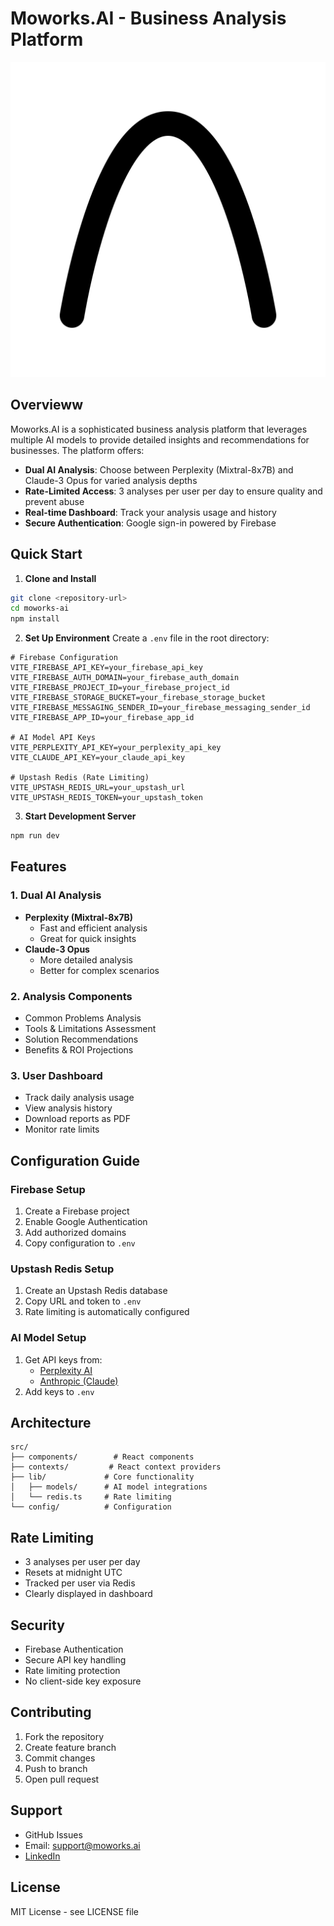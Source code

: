 # Moworks.AI - Business Analysis Platform

![Moworks.AI Platform](public/moworks-logo.svg)

## Overvieww

Moworks.AI is a sophisticated business analysis platform that leverages multiple AI models to provide detailed insights and recommendations for businesses. The platform offers:

- **Dual AI Analysis**: Choose between Perplexity (Mixtral-8x7B) and Claude-3 Opus for varied analysis depths
- **Rate-Limited Access**: 3 analyses per user per day to ensure quality and prevent abuse
- **Real-time Dashboard**: Track your analysis usage and history
- **Secure Authentication**: Google sign-in powered by Firebase

## Quick Start

1. **Clone and Install**
```bash
git clone <repository-url>
cd moworks-ai
npm install
```

2. **Set Up Environment**
Create a `.env` file in the root directory:
```env
# Firebase Configuration
VITE_FIREBASE_API_KEY=your_firebase_api_key
VITE_FIREBASE_AUTH_DOMAIN=your_firebase_auth_domain
VITE_FIREBASE_PROJECT_ID=your_firebase_project_id
VITE_FIREBASE_STORAGE_BUCKET=your_firebase_storage_bucket
VITE_FIREBASE_MESSAGING_SENDER_ID=your_firebase_messaging_sender_id
VITE_FIREBASE_APP_ID=your_firebase_app_id

# AI Model API Keys
VITE_PERPLEXITY_API_KEY=your_perplexity_api_key
VITE_CLAUDE_API_KEY=your_claude_api_key

# Upstash Redis (Rate Limiting)
VITE_UPSTASH_REDIS_URL=your_upstash_url
VITE_UPSTASH_REDIS_TOKEN=your_upstash_token
```

3. **Start Development Server**
```bash
npm run dev
```

## Features

### 1. Dual AI Analysis
- **Perplexity (Mixtral-8x7B)**
  - Fast and efficient analysis
  - Great for quick insights
- **Claude-3 Opus**
  - More detailed analysis
  - Better for complex scenarios

### 2. Analysis Components
- Common Problems Analysis
- Tools & Limitations Assessment
- Solution Recommendations
- Benefits & ROI Projections

### 3. User Dashboard
- Track daily analysis usage
- View analysis history
- Download reports as PDF
- Monitor rate limits

## Configuration Guide

### Firebase Setup
1. Create a Firebase project
2. Enable Google Authentication
3. Add authorized domains
4. Copy configuration to `.env`

### Upstash Redis Setup
1. Create an Upstash Redis database
2. Copy URL and token to `.env`
3. Rate limiting is automatically configured

### AI Model Setup
1. Get API keys from:
   - [Perplexity AI](https://perplexity.ai)
   - [Anthropic (Claude)](https://anthropic.com)
2. Add keys to `.env`

## Architecture

```
src/
├── components/        # React components
├── contexts/         # React context providers
├── lib/             # Core functionality
│   ├── models/      # AI model integrations
│   └── redis.ts     # Rate limiting
└── config/          # Configuration
```

## Rate Limiting

- 3 analyses per user per day
- Resets at midnight UTC
- Tracked per user via Redis
- Clearly displayed in dashboard

## Security

- Firebase Authentication
- Secure API key handling
- Rate limiting protection
- No client-side key exposure

## Contributing

1. Fork the repository
2. Create feature branch
3. Commit changes
4. Push to branch
5. Open pull request

## Support

- GitHub Issues
- Email: support@moworks.ai
- [LinkedIn](https://linkedin.com/company/moworks-ai)

## License

MIT License - see LICENSE file